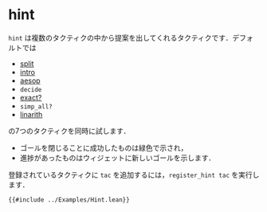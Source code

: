 # hint

`hint` は複数のタクティクの中から提案を出してくれるタクティクです．デフォルトでは

* [split](./split.md)
* [intro](./intro.md)
* [aesop](./aesop.md)
* `decide`
* [exact?](./exact_question.md)
* `simp_all?`
* [linarith](./linarith.md)

の7つのタクティクを同時に試します．

* ゴールを閉じることに成功したものは緑色で示され，
* 進捗があったものはウィジェットに新しいゴールを示します．

登録されているタクティクに `tac` を追加するには，`register_hint tac` を実行します．

```lean
{{#include ../Examples/Hint.lean}}
```